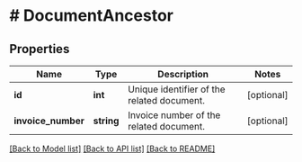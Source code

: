 # # DocumentAncestor

## Properties

Name | Type | Description | Notes
------------ | ------------- | ------------- | -------------
**id** | **int** | Unique identifier of the related document. | [optional]
**invoice_number** | **string** | Invoice number of the related document. | [optional]

[[Back to Model list]](../../README.md#models) [[Back to API list]](../../README.md#endpoints) [[Back to README]](../../README.md)
